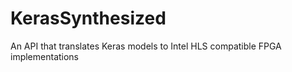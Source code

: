 # KerasSynthesized
An API that translates Keras models to Intel HLS compatible FPGA implementations
